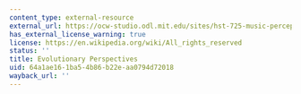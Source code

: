 ```yaml
---
content_type: external-resource
external_url: https://ocw-studio.odl.mit.edu/sites/hst-725-music-perception-and-cognition-spring-2009/type/page/edit/da4d9c64-54ac-2506-d73b-5ed1c5d32f0b/#a16
has_external_license_warning: true
license: https://en.wikipedia.org/wiki/All_rights_reserved
status: ''
title: Evolutionary Perspectives
uid: 64a1ae16-1ba5-4b86-b22e-aa0794d72018
wayback_url: ''
---
```

